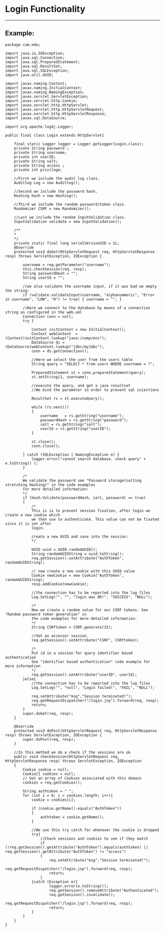 # Login Functionality 
-------

## Example:


	package com.edw;

	import java.io.IOException;
	import java.sql.Connection;
	import java.sql.PreparedStatement;
	import java.sql.ResultSet;
	import java.sql.SQLException;
	import java.util.UUID;

	import javax.naming.Context;
	import javax.naming.InitialContext;
	import javax.naming.NamingException;
	import javax.servlet.ServletException;
	import javax.servlet.http.Cookie;
	import javax.servlet.http.HttpServlet;
	import javax.servlet.http.HttpServletRequest;
	import javax.servlet.http.HttpServletResponse;
	import javax.sql.DataSource;

	import org.apache.log4j.Logger;

	public final class Login extends HttpServlet{

		final static Logger logger = Logger.getLogger(Login.class);
		private String password ;
		private String username;
		private int userID;
		private String salt;
		private String access ;
		private int privilege;

		//First we include the audit log class.
		Auditlog Log = new Auditlog();
			
		//Second we include the password hash.
		Hashing hash = new Hashing();

		//Third we include the random password/token class.
		Randomizer CSRF = new Randomizer();
			
		//Last we include the random InputValidation class.
		InputValidation validate = new InputValidation();
			
		/**
		* 
		*/
		private static final long serialVersionUID = 1L;
		@Override
		protected void doGet(HttpServletRequest req, HttpServletResponse resp) throws ServletException, IOException {

			username = req.getParameter("username");
			this.checkSession(req, resp);
			String passwordHash = "";
			String userId = "";

			//we also validate the username input, if it was bad we empty the string:
			if (validate.validateInput(username, "alphanummeric", "Error in username", "LOW", "0") != true) { username = ""; }
		
			//Here we connect to the database by means of a connection string as configured in the web.xml 
			Connection conn = null;
			try {
					
				Context initContext = new InitialContext();
				Context webContext  = (Context)initContext.lookup("java:/comp/env");
				DataSource ds = (DataSource)webContext.lookup("jdbc/myJdbc");
				conn = ds.getConnection();	

				//Here we select the user from the users table
				String query = "SELECT * from users WHERE username = ?";
			
				PreparedStatement st = conn.prepareStatement(query);
				st.setString(1, username);
				
				//execute the query, and get a java resultset
				//We bind the parameter in order to prevent sql injections

				ResultSet rs = st.executeQuery();
				
				while (rs.next())
				{
					username   = rs.getString("username");
					passwordHash = rs.getString("password");
					salt = rs.getString("salt");
					userId = rs.getString("userID");
				}
				
				st.close();
				conn.close();
				
			} catch (SQLException | NamingException e) {
				logger.error("cannot search database. check query" + e.toString() );
			}

			/*
			We validate the password see "Password storage(salting stretching Hashing)" in the code examples
			for more detailed information:
			*/
			if (hash.Validate(passwordHash, salt, password) == true)
			{
				/*
				This is is to prevent session fixation, after login we create a new cookie which
				we then use to authenticate. This value can not be fixated since it is set after 
				login.

				create a new UUID and save into the session:
				*/

				UUID uuid = UUID.randomUUID();
				String randomUUIDString = uuid.toString();
				req.getSession().setAttribute("AuthToken", randomUUIDString);  
				
				// now create a new cookie with this UUID value
				Cookie newCookie = new Cookie("AuthToken", randomUUIDString);        	 
				resp.addCookie(newCookie);
				
				//the connection has to be reported into the log files
				Log.SetLog("", "", "login was OK!", "SUCCESS", "NULL");
				
				/*
				Now we create a random value for our CSRF tokens. See "Random password token generation" in
				the code examples for more detailed information:
				*/
				String CSRftoken = CSRF.generate(25);
				
				//Set an accessor session.
				req.getSession().setAttribute("CSRF", CSRftoken);  
				
				/*
				Put id in a session for query identifier based authentication
				See "identifier based authentication" code example for more information
				*/
				req.getSession().setAttribute("userID", userId);
			}else{
				//the connection has to be reported into the log files
				Log.SetLog("", "null", "Login failed!", "FAIL", "NULL");
			
				req.setAttribute("msg","Session terminated!");
				req.getRequestDispatcher("/login.jsp").forward(req, resp);
				return;
			}	
			super.doGet(req, resp);
		}

		@Override
		protected void doPost(HttpServletRequest req, HttpServletResponse resp) throws ServletException, IOException {
			super.doPost(req, resp);
		}

		//In this method we do a check if the sessions are ok
		public void checkSession(HttpServletRequest req, HttpServletResponse resp) throws ServletException, IOException
		{
			Cookie cookie = null;
			Cookie[] cookies = null;
			// Get an array of Cookies associated with this domain
			cookies = req.getCookies();
			
			String authtoken = " "; 
			for (int i = 0; i < cookies.length; i++){
				cookie = cookies[i];
					
				if (cookie.getName().equals("AuthToken"))
				{
					authtoken = cookie.getName(); 
				}
				
				//We use this try catch for whenever the cookie is dropped
				try{
					//Check sessions and cookies to see if they match
					if (!req.getSession().getAttribute("AuthToken").equals(authtoken) || req.getSession().getAttribute("AuthToken") != "access")
					{
						req.setAttribute("msg","Session terminated!");
						req.getRequestDispatcher("/login.jsp").forward(req, resp);
						return;
					}
				}catch (Exception e){
						logger.error(e.toString());
						req.getSession().removeAttribute("Authenticated");
						req.getSession().invalidate();
						req.getRequestDispatcher("/login.jsp").forward(req, resp);
						return;       
				}
			}    
		}
	}
